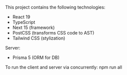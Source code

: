 This project contains the following technologies:
- React 19
- TypeScript
- Next 15 (framework)
- PostCSS (transforms CSS code to AST)
- Tailwind CSS (stylization)

Server:
- Prisma 5 (ORM for DB)


To run the client and server via concurrently:
npm run all
